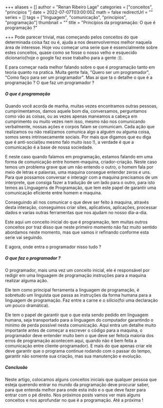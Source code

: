 +++
aliases = []
author = "Renan Ribeiro Lage"
categories = ["conceitos", "principios "]
date = 2022-07-07T03:00:00Z
math = false
redirectUrl = ""
series = []
tags = ["linguagem", "comunicação", "principios", "programação"]
thumbnail = ""
title = "Princípios da programação: O que é programação ?"

+++
Pode parecer trivial, mas começando pelos conceitos do que determinada coisa faz ou é, ajuda a nos desenvolvermos melhor naquela área de interesse. Hoje vou começar uma serie que é essencialmente sobre estes conceitos, quase como se fosse o nosso velho e esquecido dicionario(hoje o google faz esse trabalho para a gente :)).

E para começar nada melhor falando sobre o que é programação tanto em teoria quanto na pratica. Muita gente fala, "Quero ser um programador", "Como faço para ser um programador". Mas ai que ta o detalhe o que é a programação ? O que faz um programador ?

##### O que é programação

Quando você acorda de manha, muitas vezes encontramos outras pessoas, cumprimentamos, damos aquele bom dia, conversamos, perguntamos como vão as coisas, ou as vezes apenas maneamos a cabeça em cumprimento ou muito vezes nem isso, mesmo não nos comunicando verbalmente, nossas ações e corpos falam se comunicam. Cada ação que realizamos ou não realizamos comunica algo a alguém ou alguma coisa, somos seres intrinsecamente sociais. Por mais que digamos que eu diga que é anti-social(eu mesmo falo muito isso !), a verdade é que a comunicação é a base de nossa sociedade.

E neste caso quando falamos em programação, estamos falando em uma forma de comunicação entre homem-maquina, criador-criação. Neste caso temos um problema grave que um não entendo o outro, o homem fala por meio de letras e palavras, uma maquina consegue entender zeros e uns. Para que possamos conversar e interagir com a maquina precisamos de um interprete, que consiga fazer a tradução de um lado para o outro, para isto temos as Linguagens de Programação, que tem este papel de garantir uma comunicação eficiente entre homem e maquina.

Conseguindo ali nos comunicar o que deve ser feito à maquina, através desta interação, conseguimos criar sites, aplicativos, aplicações, processar dados e varias outras ferramentas que nos ajudam no nosso dia-a-dia.

Este aqui um conceito inicial do que é programação, tem muitas outros conceitos por traz disso que neste primeiro momento não faz muito sentido abordamos neste momento, mas que vamos ir refinando conforme esta serie vai seguindo.

E agora, onde entra o programador nisso tudo ?

##### O que faz o programador ?

O programador, mais uma vez um conceito inicial, ele é responsável por redigir em uma linguagem de programação instruções para a maquina realizar alguma ação.

Ele tem como principal ferramenta  a linguagem de programação, é sobretudo um linguista que passa as instruções da forma humana para a linguagem de programação. Faz entre a carne e o silício(foi uma declaração um pouco dramática).

Ele tem o papel de garantir que o que esta sendo pedido em linguagem humana, seja transportado para a linguagem do computador garantindo o minimo de perda possível nesta comunicação. Aqui entra um detalhe muito importante antes de começar a escrever o código para a maquina, o programador deve entender muito bem o que deve ser feito(a maioria dos erros de programação acontecem aqui, quando não é bem feita a comunicação entre cliente-programador). E mais do que apenas criar ele deve garantir que o programa continue rodando com o passar do tempo, garantir não somente sua criação, mas sua manutenção e evolução.

##### Conclusão

Neste artigo, colocamos alguns conceitos iniciais que qualquer pessoa que esteja querendo entrar no mundo da programação deve procurar saber, para que entenda melhor para onde esta indo e o que deve fazer para entrar com o pé direito. Nos próximos posts vamos ver mais alguns conceitos e nos aprofundar no que é a programação. Até a próxima !